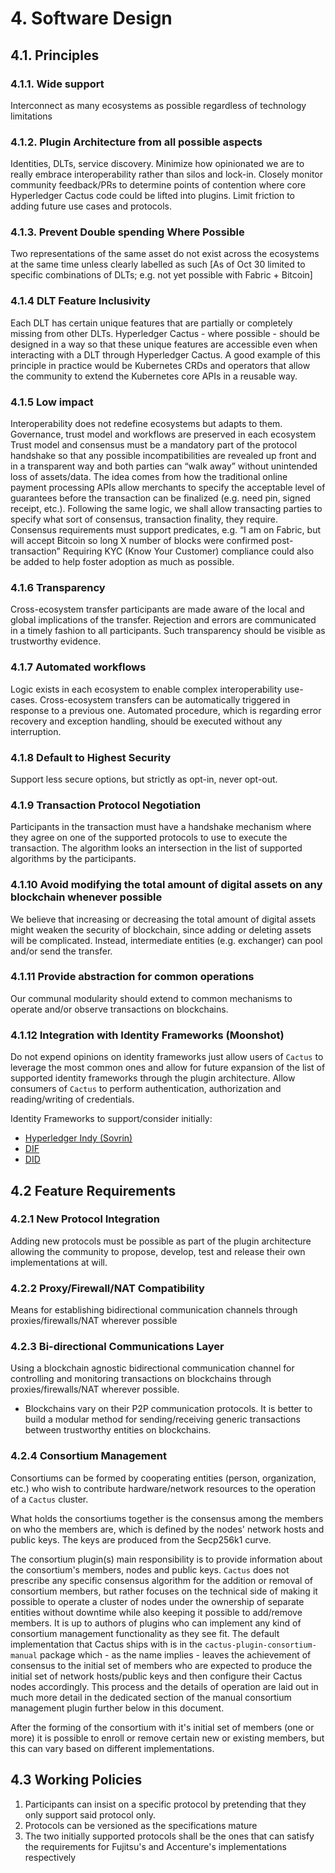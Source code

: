 # 4. Software Design

## 4.1. Principles

### 4.1.1. Wide support

Interconnect as many ecosystems as possible regardless of technology limitations

### 4.1.2. Plugin Architecture from all possible aspects

Identities, DLTs, service discovery. Minimize how opinionated we are to really embrace interoperability rather than silos and lock-in. Closely monitor community feedback/PRs to determine points of contention where core Hyperledger Cactus code could be lifted into plugins.  Limit friction to adding future use cases and protocols.

### 4.1.3. Prevent Double spending Where Possible

Two representations of the same asset do not exist across the ecosystems at the same time unless clearly labelled as such [As of Oct 30 limited to specific combinations of DLTs; e.g. not yet possible with Fabric + Bitcoin]

### 4.1.4 DLT Feature Inclusivity

Each DLT has certain unique features that are partially or completely missing from other DLTs.
Hyperledger Cactus - where possible - should be designed in a way so that these unique features are accessible even when interacting with a DLT through Hyperledger Cactus. A good example of this principle in practice would be Kubernetes CRDs and operators that allow the community to extend the Kubernetes core APIs in a reusable way.

### 4.1.5 Low impact

Interoperability does not redefine ecosystems but adapts to them. Governance, trust model and workflows are preserved in each ecosystem
Trust model and consensus must be a mandatory part of the protocol handshake so that any possible incompatibilities are revealed up front and in a transparent way and both parties can “walk away” without unintended loss of assets/data.
The idea comes from how the traditional online payment processing APIs allow merchants to specify the acceptable level of guarantees before the transaction can be finalized (e.g. need pin, signed receipt, etc.).
Following the same logic, we shall allow transacting parties to specify what sort of consensus, transaction finality, they require.
Consensus requirements must support predicates, e.g. “I am on Fabric, but will accept Bitcoin so long X number of blocks were confirmed post-transaction”
Requiring KYC (Know Your Customer) compliance could also be added to help foster adoption as much as possible.

### 4.1.6 Transparency

Cross-ecosystem transfer participants are made aware of the local and global implications of the transfer. Rejection and errors are communicated in a timely fashion to all participants.
Such transparency should be visible as trustworthy evidence.

### 4.1.7 Automated workflows

Logic exists in each ecosystem to enable complex interoperability use-cases. Cross-ecosystem transfers can be automatically triggered in response to a previous one.
Automated procedure, which is regarding error recovery and exception handling, should be executed without any interruption.

### 4.1.8 Default to Highest Security

Support less secure options, but strictly as opt-in, never opt-out.

### 4.1.9 Transaction Protocol Negotiation

Participants in the transaction must have a handshake mechanism where they agree on one of the supported protocols to use to execute the transaction. The algorithm looks an intersection in the list of supported algorithms by the participants.

### 4.1.10 Avoid modifying the total amount of digital assets on any blockchain whenever possible

We believe that increasing or decreasing the total amount of digital assets might weaken the security of blockchain, since adding or deleting assets will be complicated. Instead, intermediate entities (e.g. exchanger) can pool and/or send the transfer.

### 4.1.11 Provide abstraction for common operations

Our communal modularity should extend to common mechanisms to operate and/or observe transactions on blockchains.

### 4.1.12 Integration with Identity Frameworks (Moonshot)

Do not expend opinions on identity frameworks just allow users of `Cactus` to leverage the most common ones and allow for future expansion of the list of supported identity frameworks through the plugin architecture.
Allow consumers of `Cactus` to perform authentication, authorization and reading/writing of credentials.

Identity Frameworks to support/consider initially:

* [Hyperledger Indy (Sovrin)](https://www.hyperledger.org/projects/hyperledger-indy)
* [DIF](https://identity.foundation/)
* [DID](https://www.w3.org/TR/did-core/)

## 4.2 Feature Requirements

### 4.2.1 New Protocol Integration

Adding new protocols must be possible as part of the plugin architecture allowing the community to propose, develop, test and release their own implementations at will.

### 4.2.2 Proxy/Firewall/NAT Compatibility

Means for establishing bidirectional communication channels through proxies/firewalls/NAT wherever possible

### 4.2.3 Bi-directional Communications Layer

Using a blockchain agnostic bidirectional communication channel for controlling and monitoring transactions on blockchains through proxies/firewalls/NAT wherever possible.
   * Blockchains vary on their P2P communication protocols. It is better to build a modular method for sending/receiving generic transactions between trustworthy entities on blockchains.

### 4.2.4 Consortium Management

Consortiums can be formed by cooperating entities (person, organization, etc.) who wish to contribute hardware/network
resources to the operation of a `Cactus` cluster.

What holds the consortiums together is the consensus among the members on who the members are, which is defined by the
nodes' network hosts and public keys. The keys are produced from the Secp256k1 curve.

The consortium plugin(s) main responsibility is to provide information about the consortium's members, nodes and public keys.
`Cactus` does not prescribe any specific consensus algorithm for the addition or removal of consortium members, but
rather focuses on the technical side of making it possible to operate a cluster of nodes under the ownership of
separate entities without downtime while also keeping it possible to add/remove members.
It is up to authors of plugins who can implement any kind of consortium management functionality as they see fit.
The default implementation that Cactus ships with is in the `cactus-plugin-consortium-manual` package which - as the
name implies - leaves the achievement of consensus to the initial set of members who are expected to produce the initial
set of network hosts/public keys and then configure their Cactus nodes accordingly.
This process and the details of operation are laid out in much more detail in the dedicated section of the manual
consortium management plugin further below in this document.

After the forming of the consortium with it's initial set of members (one or more) it is possible to enroll or remove certain new or existing members, but this can vary based on different implementations.

## 4.3 Working Policies

1. Participants can insist on a specific protocol by pretending that they only support said protocol only.
2. Protocols can be versioned as the specifications mature
3. The two initially supported protocols shall be the ones that can satisfy the requirements for Fujitsu's and Accenture's implementations respectively

<div style="page-break-after: always; visibility: hidden"><!-- \pagebreak --></div>